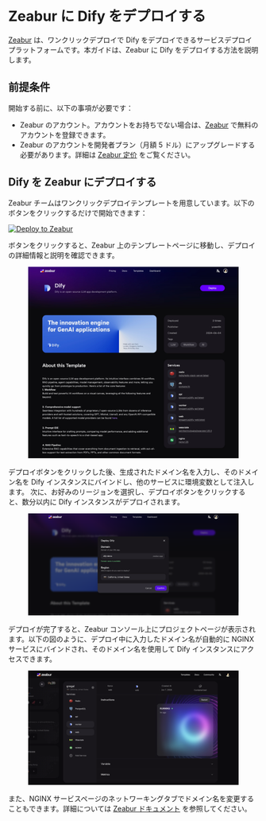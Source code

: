 # Zeabur に Dify をデプロイする

[Zeabur](https://zeabur.com) は、ワンクリックデプロイで Dify をデプロイできるサービスデプロイプラットフォームです。本ガイドは、Zeabur に Dify をデプロイする方法を説明します。

## 前提条件

開始する前に、以下の事項が必要です：

- Zeabur のアカウント。アカウントをお持ちでない場合は、[Zeabur](https://zeabur.com/) で無料のアカウントを登録できます。
- Zeabur のアカウントを開発者プラン（月額 5 ドル）にアップグレードする必要があります。詳細は [Zeabur 定价](https://zeabur.com/pricing) をご覧ください。

## Dify を Zeabur にデプロイする

Zeabur チームはワンクリックデプロイテンプレートを用意しています。以下のボタンをクリックするだけで開始できます：

[![Deploy to Zeabur](https://zeabur.com/button.svg)](https://zeabur.com/1D4DOW)

ボタンをクリックすると、Zeabur 上のテンプレートページに移動し、デプロイの詳細情報と説明を確認できます。

<figure><img src="../../.gitbook/assets/zeabur-template-overview.jpeg" alt="Zeabur テンプレート概要"><figcaption></figcaption></figure>

デプロイボタンをクリックした後、生成されたドメイン名を入力し、そのドメイン名を Dify インスタンスにバインドし、他のサービスに環境変数として注入します。
次に、お好みのリージョンを選択し、デプロイボタンをクリックすると、数分以内に Dify インスタンスがデプロイされます。

<figure><img src="../../.gitbook/assets/zeabur-region-select.png" alt="リージョンを選択"><figcaption></figcaption></figure>

デプロイが完了すると、Zeabur コンソール上にプロジェクトページが表示されます。以下の図のように、デプロイ中に入力したドメイン名が自動的に NGINX サービスにバインドされ、そのドメイン名を使用して Dify インスタンスにアクセスできます。

<figure><img src="../../.gitbook/assets/zeabur-project.png" alt="Zeabur プロジェクト概要"><figcaption></figcaption></figure>

また、NGINX サービスページのネットワーキングタブでドメイン名を変更することもできます。詳細については [Zeabur ドキュメント](https://zeabur.com/docs/deploy/domain-binding) を参照してください。